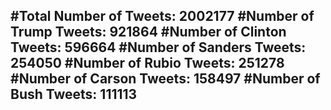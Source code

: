 #Total Number of Tweets: 2002177 
#Number of Trump Tweets: 921864
#Number of Clinton Tweets: 596664
#Number of Sanders Tweets: 254050
#Number of Rubio Tweets: 251278
#Number of Carson Tweets: 158497
#Number of Bush Tweets: 111113
---
